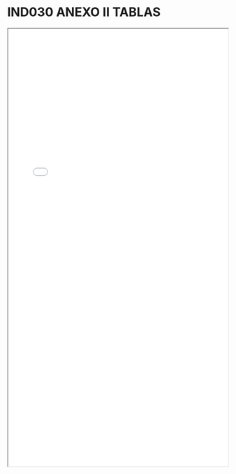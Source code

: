 # IND030 ANEXO II TABLAS

<iframe src="../IND030 ANEXO II TABLAS.pdf" width="100%" height="1000px"></iframe>
